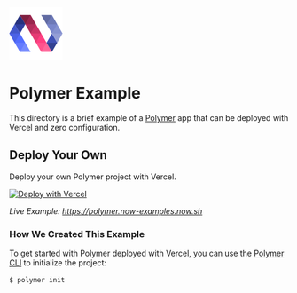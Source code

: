 ![Polymer Logo](https://github.com/vercel/vercel/blob/master/packages/frameworks/logos/polymer.svg)

# Polymer Example

This directory is a brief example of a [Polymer](https://www.polymer-project.org/) app that can be deployed with Vercel and zero configuration.

## Deploy Your Own

Deploy your own Polymer project with Vercel.

[![Deploy with Vercel](https://vercel.com/button)](https://vercel.com/new/clone?repository-url=https://github.com/vercel/vercel/tree/main/examples/polymer&template=polymer)

_Live Example: https://polymer.now-examples.now.sh_

### How We Created This Example

To get started with Polymer deployed with Vercel, you can use the [Polymer CLI](https://polymer-library.polymer-project.org/3.0/docs/tools/polymer-cli) to initialize the project:

```shell
$ polymer init
```
